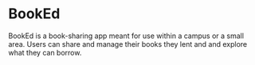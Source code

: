 # BookEd
BookEd is a book-sharing app meant for use within a campus or a small area. Users can share and manage their books they lent and and explore what they can borrow.
